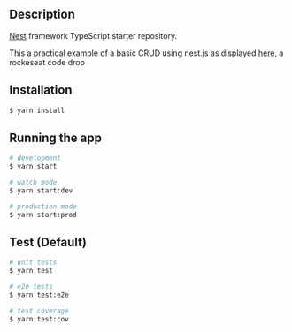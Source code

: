 ## Description

[Nest](https://github.com/nestjs/nest) framework TypeScript starter repository.

This a practical example of a basic CRUD using nest.js as displayed [here](https://www.youtube.com/watch?v=cBIUOL6MFXw&ab_channel=Rocketseat), a rockeseat code drop 

## Installation

```bash
$ yarn install
```

## Running the app

```bash
# development
$ yarn start

# watch mode
$ yarn start:dev

# production mode
$ yarn start:prod
```

## Test (Default)

```bash
# unit tests
$ yarn test

# e2e tests
$ yarn test:e2e

# test coverage
$ yarn test:cov
```
